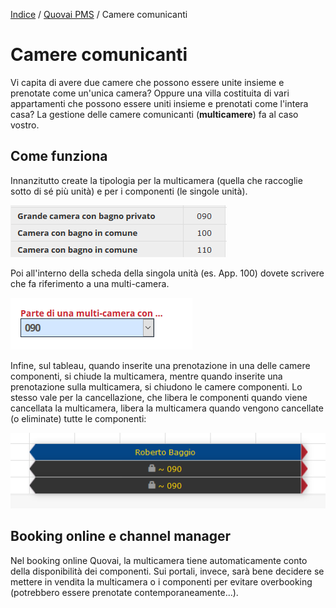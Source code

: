 [Indice](index.html) / [Quovai PMS](quovai-pms-it.md) / Camere comunicanti

# **Camere comunicanti**


Vi capita di avere due camere che possono essere unite insieme e prenotate come un'unica camera? Oppure una villa costituita di vari appartamenti che possono essere uniti insieme e prenotati come l'intera casa? La gestione delle camere comunicanti (**multicamere**) fa al caso vostro.  

## Come funziona

Innanzitutto create la tipologia per la multicamera (quella che raccoglie sotto di sé più unità) e per i componenti (le singole unità).

 ![](images/camere-comunicanti-001.png)

Poi all'interno della scheda della singola unità (es. App. 100) dovete scrivere che fa riferimento a una multi-camera.

![](images/camere-comunicanti-002.png)
  
Infine, sul tableau, quando inserite una prenotazione in una delle camere componenti, si chiude la multicamera, mentre quando inserite una prenotazione sulla multicamera, si chiudono le camere componenti. Lo stesso vale per la cancellazione, che libera le componenti quando viene cancellata la multicamera, libera la multicamera quando vengono cancellate (o eliminate) tutte le componenti:

 ![](images/camere-comunicanti-003.png)
  
## Booking online e channel manager

Nel booking online Quovai, la multicamera tiene automaticamente conto della disponibilità dei componenti. Sui portali, invece, sarà bene decidere se mettere in vendita la multicamera o i componenti per evitare overbooking (potrebbero essere prenotate contemporaneamente...).
